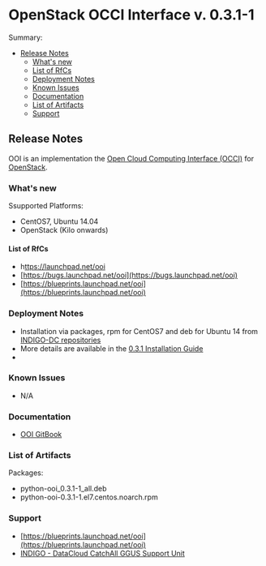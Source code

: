 # OpenStack OCCI Interface v. 0.3.1-1


Summary:
* [Release Notes](#id1)
  * [What's new](#id2)
  * [List of RfCs](#id3)
  * [Deployment Notes](#id4)
  * [Known Issues](#id5)
  * [Documentation](#id6)
  * [List of Artifacts](#id7)
  * [Support](#id8)


<a id="id1"></a>
## Release Notes

OOI is an implementation the [Open Cloud Computing Interface (OCCI)](http://www.occi-wg.org/) for [OpenStack]( http://openstack.org). 

<a id="id2"></a>
### What's new



Ssupported Platforms:
* CentOS7, Ubuntu 14.04
* OpenStack (Kilo onwards)

<a id="id3"></a>
#### List of RfCs 

* h[ttps://launchpad.net/ooi](ttps://launchpad.net/ooi)
* [https://bugs.launchpad.net/ooi](https://bugs.launchpad.net/ooi)
* [https://blueprints.launchpad.net/ooi](https://blueprints.launchpad.net/ooi)

<a id="id4"></a>
### Deployment Notes

* Installation via packages, rpm for CentOS7 and deb for Ubuntu 14 from [INDIGO-DC repositories](http://repo.indigo-datacloud.eu/)
* More details are available in the [0.3.1 Installation Guide](http://ooi.readthedocs.io/en/stable/user/installation.html)
* 
<a id="id5"></a>
### Known Issues

* N/A

<a id="id6"></a>
### Documentation

* [OOI GitBook](https://indigo-dc.gitbooks.io/ooi/content/)
 
<a id="id7"></a>
### List of Artifacts

Packages:
* python-ooi_0.3.1-1_all.deb
* python-ooi-0.3.1-1.el7.centos.noarch.rpm

<a id="id8"></a>
### Support

* [https://blueprints.launchpad.net/ooi](https://blueprints.launchpad.net/ooi)
* [INDIGO - DataCloud CatchAll GGUS Support Unit](
https://wiki.egi.eu/wiki/GGUS:INDIGO_DataCloud_Catch-all_FAQ)